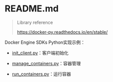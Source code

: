 # README.md

>Library reference
>
>https://docker-py.readthedocs.io/en/stable/

Docker Engine SDKs Python实现示例：

* [init_client.py](https://github.com/Etuloser/py-docker-sdk-example/blob/main/example/init_client.py)：客户端初始化

* [manage_containers.py](https://github.com/Etuloser/py-docker-sdk-example/blob/main/example/manage_containers.py)：容器管理

* [run_containers.py](https://github.com/Etuloser/py-docker-sdk-example/blob/main/example/run_containers.py)：运行容器